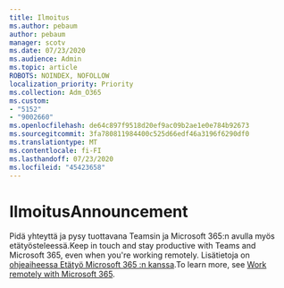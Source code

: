 ```yaml
---
title: Ilmoitus
ms.author: pebaum
author: pebaum
manager: scotv
ms.date: 07/23/2020
ms.audience: Admin
ms.topic: article
ROBOTS: NOINDEX, NOFOLLOW
localization_priority: Priority
ms.collection: Adm_O365
ms.custom:
- "5152"
- "9002660"
ms.openlocfilehash: de64c897f9518d20ef9ac09b2ae1e0e784b92673
ms.sourcegitcommit: 3fa780811984400c525d66edf46a3196f6290df0
ms.translationtype: MT
ms.contentlocale: fi-FI
ms.lasthandoff: 07/23/2020
ms.locfileid: "45423658"
---
```

# <a name="announcement"></a><span data-ttu-id="f8d59-102">Ilmoitus</span><span class="sxs-lookup"><span data-stu-id="f8d59-102">Announcement</span></span>

<span data-ttu-id="f8d59-103">Pidä yhteyttä ja pysy tuottavana Teamsin ja Microsoft 365:n avulla myös etätyösteleessä.</span><span class="sxs-lookup"><span data-stu-id="f8d59-103">Keep in touch and stay productive with Teams and Microsoft 365, even when you're working remotely.</span></span> <span data-ttu-id="f8d59-104">Lisätietoja on [ohjeaiheessa Etätyö Microsoft 365 :n kanssa](https://aka.ms/remote-work).</span><span class="sxs-lookup"><span data-stu-id="f8d59-104">To learn more, see [Work remotely with Microsoft 365](https://aka.ms/remote-work).</span></span>